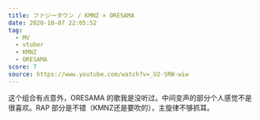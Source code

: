```yaml
---
title: ファジータウン / KMNZ × ORESAMA
date: 2020-10-07 22:05:52
tag:
  - MV
  - vtuber
  - KMNZ
  - ORESAMA
score: 7
source: https://www.youtube.com/watch?v=_U2-SRW-wiw
---
```

这个组合有点意外，ORESAMA 的歌我是没听过。中间变声的部分个人感觉不是很喜欢。RAP 部分是不错（KMNZ还是要吹的），主旋律不够抓耳。
